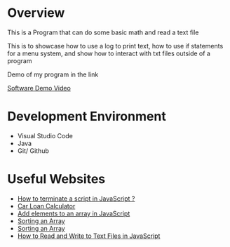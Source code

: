# Overview

This is a Program that can do some basic math and read a text file

This is to showcase how to use a log to print text, how to use if statements for a menu system, and show how to interact with txt files outside of a program

Demo of my program in the link

[Software Demo Video](https://youtu.be/CP3GNqwZJs0)

# Development Environment
* Visual Studio Code
* Java
* Git/ Github

# Useful Websites

* [How to terminate a script in JavaScript ?](https://www.geeksforgeeks.org/how-to-terminate-a-script-in-javascript/)
* [Car Loan Calculator](https://www.calculatorsoup.com/calculators/financial/car-loan-calculator.php)
* [Add elements to an array in JavaScript](https://habtesoft.medium.com/add-elements-to-an-array-in-javascript-a9cc6cd9469f)
* [Sorting an Array](https://www.w3schools.com/js/js_array_sort.asp#mark_sort)
* [Sorting an Array](https://www.w3schools.com/js/js_array_sort.asp#mark_sort)
* [How to Read and Write to Text Files in JavaScript](https://www.youtube.com/watch?v=zMX3gqs3Y7I)
